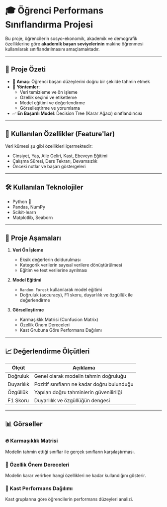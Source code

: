 # 🎓 Öğrenci Performans Sınıflandırma Projesi

Bu proje, öğrencilerin sosyo-ekonomik, akademik ve demografik özelliklerine göre **akademik başarı seviyelerinin** makine öğrenmesi kullanılarak sınıflandırılmasını amaçlamaktadır.

---

## 📌 Proje Özeti

- 🎯 **Amaç**: Öğrenci başarı düzeylerini doğru bir şekilde tahmin etmek
- 🧠 **Yöntemler**:
  - Veri temizleme ve ön işleme
  - Özellik seçimi ve etiketleme
  - Model eğitimi ve değerlendirme
  - Görselleştirme ve yorumlama
- ✅ **En Başarılı Model**: Decision Tree (Karar Ağacı) sınıflandırıcısı

---

## 🧩 Kullanılan Özellikler (Feature'lar)

Veri kümesi şu gibi özellikleri içermektedir:

- Cinsiyet, Yaş, Aile Geliri, Kast, Ebeveyn Eğitimi
- Çalışma Süresi, Ders Tekrarı, Devamsızlık
- Önceki notlar ve başarı göstergeleri

---

## 🛠️ Kullanılan Teknolojiler

- Python 🐍
- Pandas, NumPy
- Scikit-learn
- Matplotlib, Seaborn

---

## 🚀 Proje Aşamaları

1. **Veri Ön İşleme**
   - Eksik değerlerin doldurulması
   - Kategorik verilerin sayısal verilere dönüştürülmesi
   - Eğitim ve test verilerine ayrılması

2. **Model Eğitimi**
   - `Random Forest` kullanılarak model eğitimi
   - Doğruluk (accuracy), F1 skoru, duyarlılık ve özgüllük ile değerlendirme

3. **Görselleştirme**
   - Karmaşıklık Matrisi (Confusion Matrix)
   - Özellik Önem Dereceleri
   - Kast Grubuna Göre Performans Dağılımı

---

## 📈 Değerlendirme Ölçütleri

| Ölçüt          | Açıklama                                |
|----------------|------------------------------------------|
| Doğruluk       | Genel olarak modelin tahmin doğruluğu    |
| Duyarlılık     | Pozitif sınıfların ne kadar doğru bulunduğu |
| Özgüllük       | Yapılan doğru tahminlerin güvenilirliği  |
| F1 Skoru       | Duyarlılık ve özgüllüğün dengesi         |

---

## 📊 Görseller

### 🔥 Karmaşıklık Matrisi

Modelin tahmin ettiği sınıflar ile gerçek sınıfların karşılaştırması.

### 🌟 Özellik Önem Dereceleri

Modelin karar verirken hangi özellikleri ne kadar kullandığını gösterir.

### 🧬 Kast Performans Dağılımı

Kast gruplarına göre öğrencilerin performans düzeyleri analizi.
